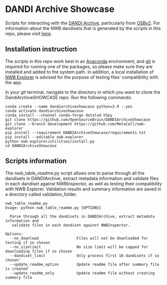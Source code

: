 # DANDI Archive Showcase

Scripts for interacting with the [DANDI Archive](https://www.dandiarchive.org/), particularly from [OSBv2](https://docs.opensourcebrain.org/OSBv2/Overview.html).
 For information about the NWB dandisets that is generated by the scripts in this repo, please visit [here](validation_folder/README.md).

## Installation instruction
The scripts in this repo work best in an
[Anaconda](https://www.anaconda.com/distribution/#download-section) environment, and [git](https://git-scm.com/downloads) is required for running one of the packages, 
so please make sure they are installed and added to the system path. 
In addition, a local installation of [NWB Explorer](https://github.com/MetaCell/nwb-explorer) is advised for the purpose of testing files' compatibility with the app.

In your git terminal, navigate to the directory in which you want to clone the DandiArchiveSHOWCASE repo. Run the following commands:

```commandline
conda create --name dandiarchiveshowcase python=3.9 --yes
conda activate dandiarchiveshowcase
conda install --channel conda-forge datalad h5py
git clone https://github.com/OpenSourceBrain/DANDIArchiveShowcase
git clone --branch development https://github.com/MetaCell/nwb-explorer
pip install --requirement DANDIArchiveShowcase/requirements.txt
pip install --editable nwb-explorer
python nwb-explorer/utilities/install.py
cd DANDIArchiveShowcase
```

## Scripts information
The nwb_table_readme.py script allows one to parse through all the dandisets in DANDIArchive, extract metadata information
and validate files in each dandiset against NWBInspector, as well as testing their compatibility with NWB Explorer. 
Validation results and summary information are saved in a directory called validation_folder.
```
nwb_table_readme.py
Usage: python nwb_table_readme.py [OPTIONS]

  Parse through all the dandisets in DANDIArchive, extract metadata information and
   validate files in each dandiset against NWBInspector.
   
Options:
  --no_download                 Files will not be downloaded for testing if so chosen
  --no_sizelimit                No size limit will be capped for downloading files if so chosen
  --dandiset_limit              Only process first 10 dandisets if so chosen'
  --update_readme_option        Update readme file after summary file is created
  --update_readme_only          Update readme file without creating summary file
```
